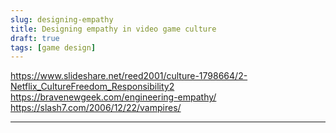 ```yaml
---
slug: designing-empathy
title: Designing empathy in video game culture
draft: true
tags: [game design]
---
```


https://www.slideshare.net/reed2001/culture-1798664/2-Netflix_CultureFreedom_Responsibility2
https://bravenewgeek.com/engineering-empathy/
https://slash7.com/2006/12/22/vampires/

<!--truncate-->

---

